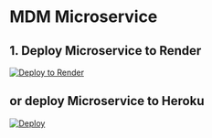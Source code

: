 # MDM Microservice

## 1. Deploy Microservice to Render
[![Deploy to Render](https://render.com/images/deploy-to-render-button.svg)](https://render.com/deploy?repo=https://github.com/DigiPR/digient-mdm)

## or deploy Microservice to Heroku
[![Deploy](https://www.herokucdn.com/deploy/button.svg)](https://heroku.com/deploy?template=https://github.com/DigiPR/digient-mdm)
